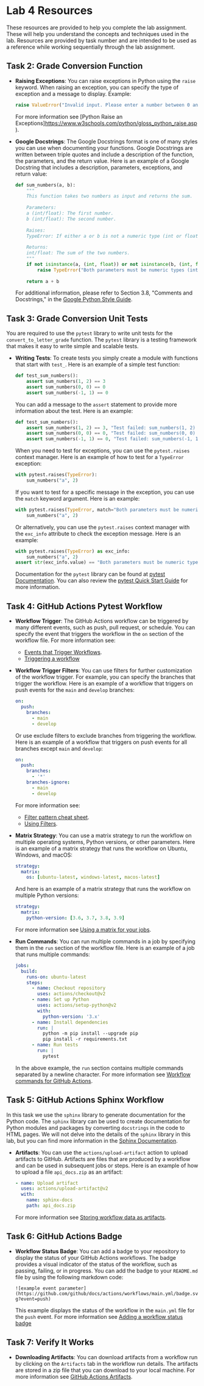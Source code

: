 # Lab 4 Resources

These resources are provided to help you complete the lab assignment.  These will help you understand the concepts and techniques used in the lab.  Resources are provided by task number and are intended to be used as a reference while working sequentially through the lab assignment.


## Task 2: Grade Conversion Function

- **Raising Exceptions**: You can raise exceptions in Python using the `raise` keyword.  When raising an exception, you can specify the type of exception and a message to display. Example:

    ```python
    raise ValueError("Invalid input. Please enter a number between 0 and 100.")
    ```

  For more information see [Python Raise an Exceptions]https://www.w3schools.com/python/gloss_python_raise.asp).

- **Google Docstrings**: The Google Docstrings format is one of many styles you can use when documenting your functions.  Google Docstrings are written between triple quotes and include a description of the function, the parameters, and the return value.  Here is an example of a Google Docstring that includes a description, parameters, exceptions, and return value:

    ```python
    def sum_numbers(a, b):
        """
        This function takes two numbers as input and returns the sum.
        
        Parameters:
        a (int/float): The first number.
        b (int/float): The second number.
        
        Raises:
        TypeError: If either a or b is not a numeric type (int or float).
        
        Returns:
        int/float: The sum of the two numbers.
        """
        if not isinstance(a, (int, float)) or not isinstance(b, (int, float)):
            raise TypeError("Both parameters must be numeric types (int or float).")
        
        return a + b
    ```

  For additional information, please refer to Section 3.8, "Comments and Docstrings," in the [Google Python Style Guide](https://google.github.io/styleguide/pyguide.html).

## Task 3: Grade Conversion Unit Tests

You are required to use the `pytest` library to write unit tests for the `convert_to_letter_grade` function.  The `pytest` library is a testing framework that makes it easy to write simple and scalable tests. 


- **Writing Tests**: To create tests you simply create a module with functions that start with `test_`.  Here is an example of a simple test function:

    ```python
    def test_sum_numbers():
        assert sum_numbers(1, 2) == 3
        assert sum_numbers(0, 0) == 0
        assert sum_numbers(-1, 1) == 0
    ```

  You can add a message to the `assert` statement to provide more information about the test.  Here is an example:

    ```python
    def test_sum_numbers():
        assert sum_numbers(1, 2) == 3, "Test failed: sum_numbers(1, 2) should return 3."
        assert sum_numbers(0, 0) == 0, "Test failed: sum_numbers(0, 0) should return 0."
        assert sum_numbers(-1, 1) == 0, "Test failed: sum_numbers(-1, 1) should return 0."
    ```

  When you need to test for exceptions, you can use the `pytest.raises` context manager.  Here is an example of how to test for a `TypeError` exception:

    ```python
    with pytest.raises(TypeError):
        sum_numbers("a", 2)
    ```

  If you want to test for a specific message in the exception, you can use the `match` keyword argument.  Here is an example:

    ```python
    with pytest.raises(TypeError, match="Both parameters must be numeric types (int or float)."):
        sum_numbers("a", 2)
    ```

  Or alternatively, you can use the `pytest.raises` context manager with the `exc_info` attribute to check the exception message.  Here is an example:

    ```python
    with pytest.raises(TypeError) as exc_info:
        sum_numbers("a", 2)
    assert str(exc_info.value) == "Both parameters must be numeric types (int or float)."
    ```

  Documentation for the `pytest` library can be found at [pytest Documentation](https://docs.pytest.org/en/6.2.x/). You can also review the [pytest Quick Start Guide](https://docs.pytest.org/en/6.2.x/getting-started.html) for more information.


## Task 4: GitHub Actions Pytest Workflow

- **Workflow Trigger**: The GitHub Actions workflow can be triggered by many different events, such as push, pull request, or schedule.  You can specify the event that triggers the workflow in the `on` section of the workflow file. For more information see:

  - [Events that Trigger Workflows](https://docs.github.com/en/actions/reference/events-that-trigger-workflows).
  - [Triggering a workflow](https://docs.github.com/en/actions/using-workflows/triggering-a-workflow)

- **Workflow Trigger Filters**: You can use filters for further customization of the workflow trigger.  For example, you can specify the branches that trigger the workflow.  Here is an example of a workflow that triggers on push events for the `main` and `develop` branches:

    ```yaml
    on:
      push:
        branches:
          - main
          - develop
    ```

  Or use exclude filters to exclude branches from triggering the workflow.  Here is an example of a workflow that triggers on push events for all branches except `main` and `develop`:

    ```yaml
    on:
      push:
        branches:
          - '*'
        branches-ignore:
          - main
          - develop
    ```
  For more information see:

  - [Filter pattern cheat sheet](https://docs.github.com/en/actions/reference/workflow-syntax-for-github-actions#filter-pattern-cheat-sheet).
  - [Using Filters](https://docs.github.com/en/actions/using-workflows/triggering-a-workflow#using-filters).

- **Matrix Strategy**: You can use a matrix strategy to run the workflow on multiple operating systems, Python versions, or other parameters.  Here is an example of a matrix strategy that runs the workflow on Ubuntu, Windows, and macOS:

    ```yaml
    strategy:
      matrix:
        os: [ubuntu-latest, windows-latest, macos-latest]
    ```

  And here is an example of a matrix strategy that runs the workflow on multiple Python versions:

    ```yaml
    strategy:
      matrix:
        python-version: [3.6, 3.7, 3.8, 3.9]
    ```

  For more information see [Using a matrix for your jobs](https://docs.github.com/en/actions/using-jobs/using-a-matrix-for-your-jobs).

- **Run Commands**: You can run multiple commands in a job by specifying them in the `run` section of the workflow file. Here is an example of a job that runs multiple commands:

    ```yaml
    jobs:
      build:
        runs-on: ubuntu-latest
        steps:
          - name: Checkout repository
            uses: actions/checkout@v2
          - name: Set up Python
            uses: actions/setup-python@v2
            with:
              python-version: '3.x'
          - name: Install dependencies
            run: |
              python -m pip install --upgrade pip
              pip install -r requirements.txt
          - name: Run tests
            run: |
              pytest
    ```

  In the above example, the `run` section contains multiple commands separated by a newline character.  For more information see [Workflow commands for GitHub Actions](https://docs.github.com/en/enterprise-cloud@latest/actions/using-workflows/workflow-commands-for-github-actions).

## Task 5: GitHub Actions Sphinx Workflow

In this task we use the `sphinx` library to generate documentation for the Python code.  The `sphinx` library can be used to create documentation for Python modules and packages by converting `docstrings` in the code to HTML pages.  We will not delve into the details of the `sphinx` library in this lab, but you can find more information in the [Sphinx Documentation](https://www.sphinx-doc.org/en/master/).

- **Artifacts**: You can use the `actions/upload-artifact` action to upload artifacts to GitHub.  Artifacts are files that are produced by a workflow and can be used in subsequent jobs or steps.  Here is an example of how to upload a file `api_docs.zip` as an artifact:

    ```yaml
    - name: Upload artifact
      uses: actions/upload-artifact@v2
      with:
        name: sphinx-docs
        path: api_docs.zip
    ```

  For more information see [Storing workflow data as artifacts](https://docs.github.com/en/actions/using-workflows/storing-workflow-data-as-artifacts).

## Task 6: GitHub Actions Badge

- **Workflow Status Badge**: You can add a badge to your repository to display the status of your GitHub Actions workflows.  The badge provides a visual indicator of the status of the workflow, such as passing, failing, or in progress.  You can add the badge to your `README.md` file by using the following markdown code:

    `![example event parameter](https://github.com/github/docs/actions/workflows/main.yml/badge.svg?event=push)`

  This example displays the status of the workflow in the `main.yml` file for the `push` event.  For more information see [Adding a workflow status badge](https://docs.github.com/en/actions/monitoring-and-troubleshooting-workflows/adding-a-workflow-status-badge)

## Task 7: Verify It Works

- **Downloading Artifacts**: You can download artifacts from a workflow run by clicking on the `Artifacts` tab in the workflow run details.  The artifacts are stored in a zip file that you can download to your local machine.  For more information see [GitHub Actions Artifacts](https://earthly.dev/blog/github-action-artifacts/).

